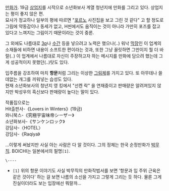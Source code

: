 [만화가](%EB%A7%8C%ED%99%94%EA%B0%80.md). 19금
[상업지](%EC%83%81%EC%97%85%EC%A7%80.md)를 시작으로 소년화보사 계열 청년지에 만화를 그리고 있다. 상업지는
평이 좋지 않은 편.  
묘사가 정교하나 일부의 평에 따르면 "[포르노](%ED%8F%AC%EB%A5%B4%EB%85%B8.md) 사진집을 보고 그린 것 같다"
고 할 정도로 그림에 약동감이나 동세가 없고, H씬에서도 움직이는 것이 아니라 가만히 포즈를 잡고 있다고 느껴지는 그림이기 때문이라는 것이
중론.

그 외에도 나름대로 [3p](3p.md)나 [수간](%EC%88%98%EA%B0%84.md) 등을 넣으려고 노력은 했으나(..)
워낙 [막장](%EB%A7%89%EC%9E%A5.md)인 이 업계의 소재들에 비하면 내용이 소프트한 편이라는 것과, 또한 그냥 꼴릿하면
그만이지 뭘 더 바랄(..) 이 업계에서 나름대로 자신이 주장하고자 하는 메시지를 만화에 담으려 했는데 그게 성공적이지 못했던(..)탓도
있다.

입주름을 강조하여 마치 **항문**처럼 그리는 이상한 [그림체](%EA%B7%B8%EB%A6%BC%EC%B2%B4.md)를 가지고
있다. 또 아무데나 쓸데없는 개그를 끼워넣는 습성도 있다.  
현재 소년화보사의 청년지 영 킹에서 "선켄 락" 을 연재중이고 판매량은 알려져있지 않지만 박성우의 흑신보다 판매량이 높다는 말이 있다.

작품집으로는  
Hit출판사-《Lovers in Winters》(19금)  
와니북스-《究極宇宙味帝シーザー》  
소년화보사-《サンケンロック》  
강담사-〈HOTEL〉  
강담사-《Raqiya》

...이렇게 써놨지만 사실 아는 사람은 다 알 것이다. 그의 정체는 한국 순정만화가
[박무직](%EB%B0%95%EB%AC%B4%EC%A7%81.md). BOICHI는 일본에서의 필명`[1]`.

`\----`

  * `[1]` 위의 항문 이야기도 사실 박무직의 만화작법서를 보면 '항문과 입 주위 근육은 같은 것이다' 하는 걸 보면 나름의 소신을 가지고 그렇게 그리는 듯 하다. 물론 그게 진실이더라도 보는 입장에선 뭐랄까...

